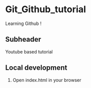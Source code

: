 # Git_Github_tutorial

Learning Github !

## Subheader

Youtube based tutorial

## Local development

1. Open index.html in your browser

